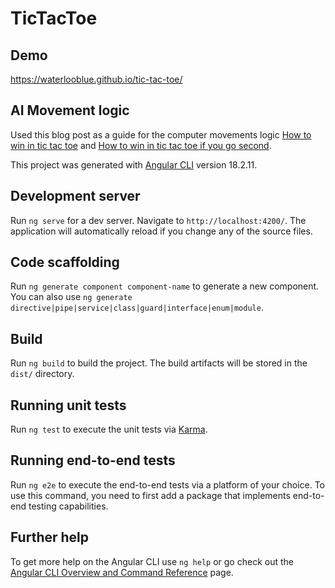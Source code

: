 # TicTacToe

## Demo
https://waterlooblue.github.io/tic-tac-toe/

## AI Movement logic
Used this blog post as a guide for the computer movements logic [How to win in tic tac toe](https://tictactoefree.com/tips/how-to-win-in-tic-tac-toe) and [How to win in tic tac toe if you go second](https://tictactoefree.com/tips/how-to-win-tic-tac-toe-if-you-go-second).

This project was generated with [Angular CLI](https://github.com/angular/angular-cli) version 18.2.11.

## Development server

Run `ng serve` for a dev server. Navigate to `http://localhost:4200/`. The application will automatically reload if you change any of the source files.

## Code scaffolding

Run `ng generate component component-name` to generate a new component. You can also use `ng generate directive|pipe|service|class|guard|interface|enum|module`.

## Build

Run `ng build` to build the project. The build artifacts will be stored in the `dist/` directory.

## Running unit tests

Run `ng test` to execute the unit tests via [Karma](https://karma-runner.github.io).

## Running end-to-end tests

Run `ng e2e` to execute the end-to-end tests via a platform of your choice. To use this command, you need to first add a package that implements end-to-end testing capabilities.

## Further help

To get more help on the Angular CLI use `ng help` or go check out the [Angular CLI Overview and Command Reference](https://angular.dev/tools/cli) page.
